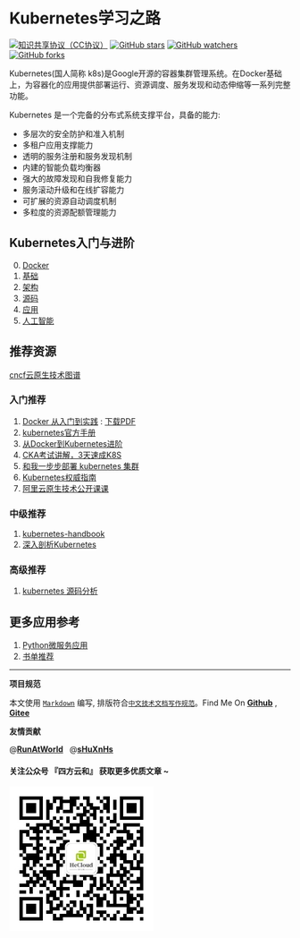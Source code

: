 # Kubernetes学习之路

[![知识共享协议（CC协议）](https://img.shields.io/badge/License-Creative%20Commons-DC3D24.svg)](https://creativecommons.org/licenses/by-nc-sa/4.0/deed.zh)
[![GitHub stars](https://img.shields.io/github/stars/hbulpf/k8spath.svg?label=Stars)](https://github.com/hbulpf/k8spath)
[![GitHub watchers](https://img.shields.io/github/watchers/hbulpf/k8spath.svg?label=Watchers)](https://github.com/hbulpf/k8spath/watchers)
[![GitHub forks](https://img.shields.io/github/forks/hbulpf/k8spath.svg?label=Forks)](https://github.com/hbulpf/k8spath/fork)

Kubernetes(国人简称 k8s)是Google开源的容器集群管理系统。在Docker基础上，为容器化的应用提供部署运行、资源调度、服务发现和动态伸缩等一系列完整功能。

Kubernetes 是一个完备的分布式系统支撑平台，具备的能力:

* 多层次的安全防护和准入机制
* 多租户应用支撑能力
* 透明的服务注册和服务发现机制
* 内建的智能负载均衡器
* 强大的故障发现和自我修复能力
* 服务滚动升级和在线扩容能力
* 可扩展的资源自动调度机制
* 多粒度的资源配额管理能力

## Kubernetes入门与进阶

0. [Docker](docker/README.md)
1. [基础](basic/README.md)
2. [架构](arch/README.md)
3. [源码](code_analysis/README.md)
4. [应用](app/README.md)
5. [人工智能](ai/README.md)

## 推荐资源

[cncf云原生技术图谱](https://landscape.cncf.io/)

### 入门推荐

1. [Docker 从入门到实践](https://github.com/yeasy/docker_practice) : [下载PDF](https://github.com/hbulpf/MLBooks/blob/master/6_%E4%BA%91%E8%AE%A1%E7%AE%97/docker_practice.pdf)
2. [kubernetes官方手册](https://kubernetes.io/zh/)
3. [从Docker到Kubernetes进阶](https://www.qikqiak.com/k8s-book/)
4. [CKA考试讲解，3天速成K8S](https://bbs.huaweicloud.com/videos/102361)
5. [和我一步步部署 kubernetes 集群](https://github.com/opsnull/follow-me-install-kubernetes-cluster) 
6. [Kubernetes权威指南](https://item.jd.com/13221888.html)
7. [阿里云原生技术公开课课](https://edu.aliyun.com/roadmap/cloudnative#course)

### 中级推荐

1. [kubernetes-handbook](https://jimmysong.io/kubernetes-handbook)
2. [深入剖析Kubernetes](https://item.jd.com/13184526.html)

### 高级推荐

1. [kubernetes 源码分析](https://www.bookstack.cn/read/source-code-reading-notes/README.md)

## 更多应用参考

1. [Python微服务应用](https://www.qikqiak.com/tdd-book/)
2. [书单推荐](booklist.md)

----------------------------------------

**项目规范**

本文使用 [`Markdown`](https://www.markdownguide.org/basic-syntax) 编写, 排版符合[`中文技术文档写作规范`](https://github.com/hbulpf/document-style-guide)。Find Me On [**Github**](https://github.com/hbulpf/k8spath) , [**Gitee**](https://gitee.com/sifangcloud/k8spath)

**友情贡献**

@[**RunAtWorld**](http://www.github.com/RunAtWorld)  &nbsp; 
@[**sHuXnHs**](https://github.com/shuxnhs)  &nbsp; 


#### 关注公众号 『四方云和』 获取更多优质文章 ~

![sfyh_qrcode](images/sfyh_qrcode.jpg)
